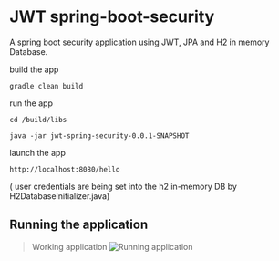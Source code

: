 # JWT spring-boot-security

A spring boot security application using JWT, JPA and H2 in memory Database.

build the app

`gradle clean build`

run the app

`cd /build/libs`

`java -jar jwt-spring-security-0.0.1-SNAPSHOT`

launch the app

`http://localhost:8080/hello`

( user credentials are being set into the h2 in-memory DB by H2DatabaseInitializer.java)

## Running the application

> Working application
![Running application](img/jwt-spring-security.gif)

